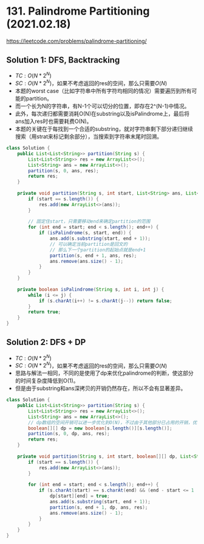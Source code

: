 # 131. Palindrome Partitioning (2021.02.18)

https://leetcode.com/problems/palindrome-partitioning/

## Solution 1: DFS, Backtracking

- $TC:O(N*2^N)$
- $SC:O(N*2^N)$，如果不考虑返回的res的空间，那么只需要$O(N)$
- 本题的worst case（比如字符串中所有字符均相同的情况）需要遍历到所有可能的partition。
- 而一个长为N的字符串，有N-1个可以切分的位置，即存在2^(N-1)中情况。
- 此外，每次递归都需要消耗O(N)在substring以及isPalindrome上，最后将ans加入res时也需要耗费O(N)。
- 本题的关键在于每找到一个合适的substring，就对字符串剩下部分递归继续搜索（用strat来标记剩余部分），当搜索到字符串末尾时回溯。

```java
class Solution {
    public List<List<String>> partition(String s) {
        List<List<String>> res = new ArrayList<>();
        List<String> ans = new ArrayList<>();
        partition(s, 0, ans, res);
        return res;
    }
    
    private void partition(String s, int start, List<String> ans, List<List<String>> res) {
        if (start == s.length()) {
            res.add(new ArrayList<>(ans));
        }
        
        // 固定住start，只需要移动end来确定partition的范围
        for (int end = start; end < s.length(); end++) {
            if (isPalindrome(s, start, end)) {
                ans.add(s.substring(start, end + 1));
                // 可以确定当前partition是回文的
                // 那么下一个partition的起始点就是end+1
                partition(s, end + 1, ans, res);
                ans.remove(ans.size() - 1);
            }
        }
    }
    
    private boolean isPalindrome(String s, int i, int j) {
        while (i <= j) {
            if (s.charAt(i++) != s.charAt(j--)) return false;
        }
        return true;
    }
}
```

## Solution 2: DFS + DP

- $TC:O(N*2^N)$
- $SC:O(N*2^N)$，如果不考虑返回的res的空间，那么只需要$O(N)$
- 思路与解法一相同，不同的是使用了dp来优化palindrome的判断，使这部分的时间复杂度降低到O(1)。
- 但是由于substring和ans深拷贝的开销仍然存在，所以不会有显著差异。

```java
class Solution {
    public List<List<String>> partition(String s) {
        List<List<String>> res = new ArrayList<>();
        List<String> ans = new ArrayList<>();
        // dp数组的空间开销可以进一步优化到O(N)，不过由于其他部分已占用的开销，优化意义不大
        boolean[][] dp = new boolean[s.length()][s.length()];
        partition(s, 0, dp, ans, res);
        return res;
    }
    
    private void partition(String s, int start, boolean[][] dp, List<String> ans, List<List<String>> res) {
        if (start == s.length()) {
            res.add(new ArrayList<>(ans));
        }
        
        for (int end = start; end < s.length(); end++) {
            if (s.charAt(start) == s.charAt(end) && (end - start <= 1 || dp[start + 1][end - 1])) {
                dp[start][end] = true;
                ans.add(s.substring(start, end + 1));
                partition(s, end + 1, dp, ans, res);
                ans.remove(ans.size() - 1);
            }
        }
    }
}
```